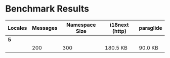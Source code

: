 # Benchmark Results

| Locales | Messages | Namespace Size | i18next (http) | paraglide | 
|---------|----------|----------------|----------------|-----------| 
| **5**   |          |                |                |           | 
|         | 200      | 300            | 180.5 KB       | 90.0 KB   | 


